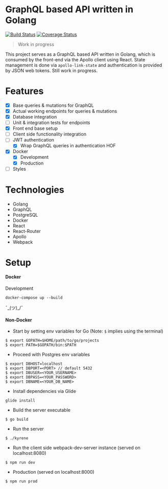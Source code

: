 # GraphQL based API written in Golang
[![Build Status](https://travis-ci.org/raunofreiberg/kyrene.svg?branch=master)](https://travis-ci.org/raunofreiberg/kyrene)
[![Coverage Status](https://coveralls.io/repos/github/raunofreiberg/kyrene/badge.svg)](https://coveralls.io/github/raunofreiberg/kyrene)

> Work in progress

This project serves as a GraphQL based API written in Golang, which is consumed by the front-end via the Apollo client using React.
State management is done via `apollo-link-state` and authentication is provided by JSON web tokens. Still work in progress.

# Features

- [x] Base queries & mutations for GraphQL
- [x] Actual working endpoints for queries & mutations
- [x] Database integration
- [ ] Unit & integration tests for endpoints
- [x] Front end base setup
- [ ] Client side functionality integration
- [ ] JWT authentication
	- [x] Wrap GraphQL queries in authentication HOF
- [x] Docker
	- [x] Development
	- [x] Production
- [ ] Styles

# Technologies
- Golang
- GraphQL
- PostgreSQL
- Docker
- React
- React-Router
- Apollo
- Webpack

# Setup

#### Docker

Development
```
docker-compose up --build
```

¯\_(ツ)_/¯

#### Non-Docker

* Start by setting env variables for Go (Note: `$` implies using the terminal)

```
$ export GOPATH=$HOME/path/to/go/projects
$ export PATH=$GOPATH/bin:$PATH
```

* Proceed with Postgres env variables

```
$ export DBHOST=localhost
$ export DBPORT=<PORT> // default 5432
$ export DBUSER=<YOUR_USERNAME>
$ export DBPASS=<YOUR_PASSWORD>
$ export DBNAME=<YOUR_DB_NAME>
```

* Install dependencies via Glide

```
glide install
````

* Build the server executable

```
$ go build
```

* Run the server

```
$ ./kyrene
````

* Run the client side webpack-dev-server instance (served on localhost:8080)

```
$ npm run dev
```

* Production (served on localhost:8000)

```
$ npm run prod
```
